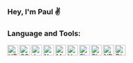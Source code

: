 ### Hey, I'm Paul ✌

### Language and Tools:

<img alt="HTML5" align="left" width="24px" src="https://cdn.jsdelivr.net/gh/devicons/devicon/icons/html5/html5-original-wordmark.svg"/>
<img alt="CSS3" align="left" width="24px" src="https://cdn.jsdelivr.net/gh/devicons/devicon/icons/css3/css3-original-wordmark.svg"/>
<img alt="JavaScript" align="left" width="24px" src="https://cdn.jsdelivr.net/gh/devicons/devicon/icons/javascript/javascript-original.svg"/>
<img alt="Node.js" align="left" width="24px" src="https://avatars.githubusercontent.com/u/9950313?s=200&v=4"/>
<img alt="MongoDB" align="left" width="24px" src="https://cdn.jsdelivr.net/gh/devicons/devicon/icons/mongodb/mongodb-plain.svg" />
<img alt="Vue.js" align="left" width="24px" src="https://cdn.jsdelivr.net/gh/devicons/devicon/icons/vuejs/vuejs-original.svg" />
<img alt="Flutter" align="left" width="24px" src="https://cdn.jsdelivr.net/gh/devicons/devicon/icons/flutter/flutter-original.svg" />
<img alt="Blender" align="left" width="24px" src="https://cdn.jsdelivr.net/gh/devicons/devicon/icons/blender/blender-original.svg" />
<img alt="NPM" align="left" width="24px" src="https://cdn.jsdelivr.net/gh/devicons/devicon/icons/npm/npm-original-wordmark.svg" />
<img alt="Discord.js" align="left" width="24px" src="https://cdn.jsdelivr.net/gh/devicons/devicon/icons/discordjs/discordjs-plain.svg" />
<!--
**PikaBoiii/PikaBoiii** is a ✨ _special_ ✨ repository because its `README.md` (this file) appears on your GitHub profile.

Here are some ideas to get you started:

- 🔭 I’m currently working on ...
- 🌱 I’m currently learning ...
- 👯 I’m looking to collaborate on ...
- 🤔 I’m looking for help with ...
- 💬 Ask me about ...
- 📫 How to reach me: ...
- 😄 Pronouns: ...
- ⚡ Fun fact: ...
-->
